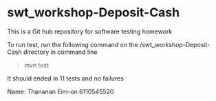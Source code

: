 # swt_workshop-Deposit-Cash
This is a Git hub repository for software testing homework

To run test, run the following command on the /swt_workshop-Deposit-Cash directory in command line
> mvn test    

It should ended in 11 tests and no failures

Name: Thananan Eim-on 6110545520
